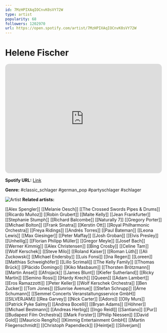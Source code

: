```yaml
---
id: 7MzHPIXAqIOCnvK0sVY72W
type: artist
popularity: 68
followers: 1202970
url: https://open.spotify.com/artist/7MzHPIXAqIOCnvK0sVY72W
---
```

# Helene Fischer

<iframe style="border-radius:12px" src="https://open.spotify.com/embed/artist/7MzHPIXAqIOCnvK0sVY72W" width="100%" height="352" frameBorder="0" allowfullscreen="" allow="autoplay; clipboard-write; encrypted-media; fullscreen; picture-in-picture" loading="lazy"></iframe>

**Spotify URL:** [Link](https://open.spotify.com/artist/7MzHPIXAqIOCnvK0sVY72W)

**Genre:**  #classic_schlager #german_pop #partyschlager #schlager

![Artist](https://i.scdn.co/image/ab6761610000e5eb5581c65ea1ad2bccddc11f94)
**Related artists:**

[[Alex Spengler]]
[[Melanie Oesch]]
[[The Crossed Swords Pipes & Drums]]
[[Ricardo Muñoz]]
[[Robin Grubert]]
[[Maite Kelly]]
[[Jean Frankfurter]]
[[Stephanie Stumph]]
[[Richard Balcombe]]
[[Naturally 7]]
[[Gregory Porter]]
[[Michael Bolton]]
[[Frank Sinatra]]
[[Kerstin Ott]]
[[Royal Philharmonic Orchestra]]
[[Freya Ridings]]
[[Andrés Torres]]
[[Paul Bateman]]
[[Leona Lewis]]
[[Max Giesinger]]
[[Peter Maffay]]
[[Josh Groban]]
[[Elvis Presley]]
[[Unheilig]]
[[Florian Philipp Müller]]
[[Gregor Meyle]]
[[Josef Bach]]
[[Werner Kimmig]]
[[Alex Christensen]]
[[Bing Crosby]]
[[Celine Tam]]
[[Wolf Kerschek]]
[[Steve Milo]]
[[Roland Kaiser]]
[[Roman Lüth]]
[[Ali Zuckowski]]
[[Michael Endersby]]
[[Luis Fonsi]]
[[Ina Regen]]
[[Loreen]]
[[Matthias Schweighöfer]]
[[Lillo Scrimali]]
[[The Kelly Family]]
[[Thomas Brück]]
[[Plácido Domingo]]
[[Kiko Masbaum]]
[[Thorsten Brötzmann]]
[[Martin Ansel]]
[[Afrojack]]
[[James Blunt]]
[[Kiefer Sutherland]]
[[Ricky Martin]]
[[Semino Rossi]]
[[Hardy Krech]]
[[Queen]]
[[Adam Lambert]]
[[Eros Ramazzotti]]
[[Peter Keller]]
[[Wolf Kerschek Orchestra]]
[[Ben Zucker]]
[[Tom Jones]]
[[Sunrise Avenue]]
[[Stefan Schrupp]]
[[Arne Schumann]]
[[Semmel Concerts Veranstaltungsservice GmbH]]
[[SILVERJAM]]
[[Rea Garvey]]
[[Nick Carter]]
[[Adoro]]
[[Olly Murs]]
[[Patrick Pyke Salmy]]
[[Andrea Bocelli]]
[[Bryan Adams]]
[[Höhner]]
[[Michael Bestmann]]
[[Andreas Herbig]]
[[Ingo Reidl]]
[[Santiano]]
[[Pur]]
[[Budapest Film Orchestra]]
[[Mark Forster]]
[[Philip Niessen]]
[[David Gold]]
[[Mauricio Rengifo]]
[[Kimmig Entertainment GmbH]]
[[Martin Fliegenschmidt]]
[[Christoph Papendieck]]
[[Heintje]]
[[Silverjam]]
